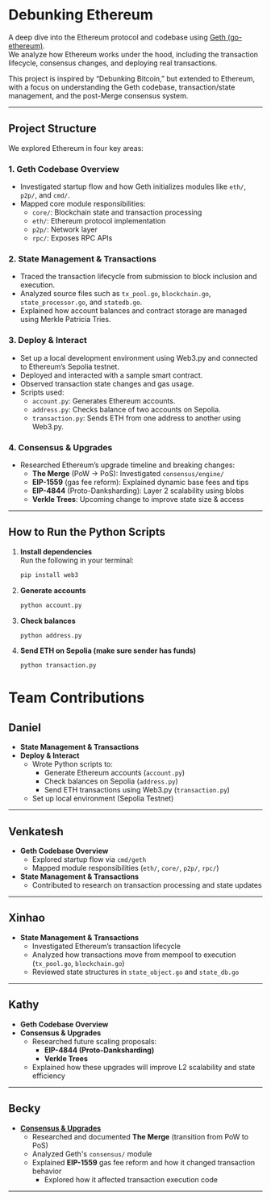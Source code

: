 # Debunking Ethereum

A deep dive into the Ethereum protocol and codebase using [Geth (go-ethereum)](https://github.com/ethereum/go-ethereum).  
We analyze how Ethereum works under the hood, including the transaction lifecycle, consensus changes, and deploying real transactions.

This project is inspired by “Debunking Bitcoin,” but extended to Ethereum, with a focus on understanding the Geth codebase, transaction/state management, and the post-Merge consensus system.

---

## Project Structure

We explored Ethereum in four key areas:

### 1. **Geth Codebase Overview**

- Investigated startup flow and how Geth initializes modules like `eth/`, `p2p/`, and `cmd/`.
- Mapped core module responsibilities:
  - `core/`: Blockchain state and transaction processing
  - `eth/`: Ethereum protocol implementation
  - `p2p/`: Network layer
  - `rpc/`: Exposes RPC APIs

### 2. **State Management & Transactions**

- Traced the transaction lifecycle from submission to block inclusion and execution.
- Analyzed source files such as `tx_pool.go`, `blockchain.go`, `state_processor.go`, and `statedb.go`.
- Explained how account balances and contract storage are managed using Merkle Patricia Tries.

### 3. **Deploy & Interact**

- Set up a local development environment using Web3.py and connected to Ethereum’s Sepolia testnet.
- Deployed and interacted with a sample smart contract.
- Observed transaction state changes and gas usage.
- Scripts used:
  - `account.py`: Generates Ethereum accounts.
  - `address.py`: Checks balance of two accounts on Sepolia.
  - `transaction.py`: Sends ETH from one address to another using Web3.py.

### 4. **Consensus & Upgrades**

- Researched Ethereum’s upgrade timeline and breaking changes:
  - **The Merge** (PoW → PoS): Investigated `consensus/engine/`
  - **EIP-1559** (gas fee reform): Explained dynamic base fees and tips
  - **EIP-4844** (Proto-Danksharding): Layer 2 scalability using blobs
  - **Verkle Trees**: Upcoming change to improve state size & access

---

## How to Run the Python Scripts

1. **Install dependencies**  
   Run the following in your terminal:

   ```bash
   pip install web3
   ```

2. **Generate accounts**

   ```bash
   python account.py
   ```

3. **Check balances**

   ```bash
   python address.py
   ```

4. **Send ETH on Sepolia (make sure sender has funds)**

   ```bash
   python transaction.py
   ```

# Team Contributions

## Daniel

- **State Management & Transactions**
- **Deploy & Interact**
  - Wrote Python scripts to:
    - Generate Ethereum accounts (`account.py`)
    - Check balances on Sepolia (`address.py`)
    - Send ETH transactions using Web3.py (`transaction.py`)
  - Set up local environment (Sepolia Testnet)

---

## Venkatesh

- **Geth Codebase Overview**
  - Explored startup flow via `cmd/geth`
  - Mapped module responsibilities (`eth/`, `core/`, `p2p/`, `rpc/`)
- **State Management & Transactions**
  - Contributed to research on transaction processing and state updates

---

## Xinhao

- **State Management & Transactions**
  - Investigated Ethereum’s transaction lifecycle
  - Analyzed how transactions move from mempool to execution (`tx_pool.go`, `blockchain.go`)
  - Reviewed state structures in `state_object.go` and `state_db.go`

---

## Kathy

- **Geth Codebase Overview**
- **Consensus & Upgrades**
  - Researched future scaling proposals:
    - **EIP-4844 (Proto-Danksharding)**
    - **Verkle Trees**
  - Explained how these upgrades will improve L2 scalability and state efficiency

---

## Becky

- [**Consensus & Upgrades**](docs/consensus_and_upgrades.md)
  - Researched and documented **The Merge** (transition from PoW to PoS)
  - Analyzed Geth's `consensus/` module
  - Explained **EIP-1559** gas fee reform and how it changed transaction behavior
    - Explored how it affected transaction execution code

---
